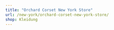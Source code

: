 ```yaml
---
title: "Orchard Corset New York Store"
url: /new-york/orchard-corset-new-york-store/
shop: Kleidung
---
```


